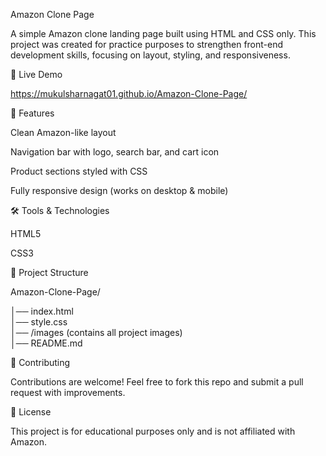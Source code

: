Amazon Clone Page

A simple Amazon clone landing page built using HTML and CSS only. This project was created for practice purposes to strengthen front-end development skills, focusing on layout, styling, and responsiveness.

🚀 Live Demo

https://mukulsharnagat01.github.io/Amazon-Clone-Page/


📌 Features

Clean Amazon-like layout

Navigation bar with logo, search bar, and cart icon

Product sections styled with CSS

Fully responsive design (works on desktop & mobile)


🛠️ Tools & Technologies

HTML5

CSS3


📂 Project Structure

Amazon-Clone-Page/

│── index.html  
│── style.css  
│── /images (contains all project images)  
│── README.md  



🤝 Contributing

Contributions are welcome! Feel free to fork this repo and submit a pull request with improvements.


📜 License

This project is for educational purposes only and is not affiliated with Amazon.
